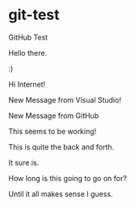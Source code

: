 # git-test
GitHub Test

Hello there. 

:)

Hi Internet!

New Message from Visual Studio!

New Message from GitHub

This seems to be working!

This is quite the back and forth.

It sure is.

How long is this going to go on for?

Until it all makes sense I guess.